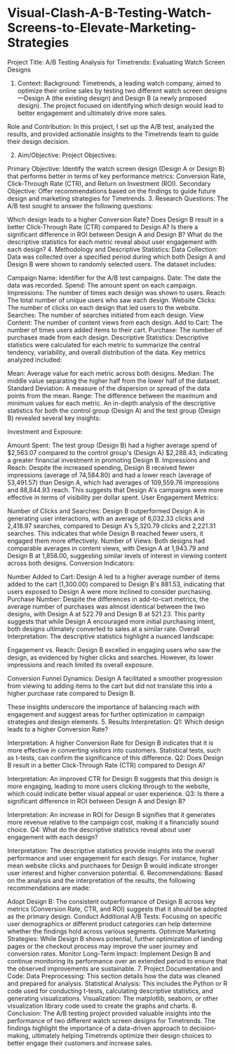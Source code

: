 # Visual-Clash-A-B-Testing-Watch-Screens-to-Elevate-Marketing-Strategies
Project Title:
A/B Testing Analysis for Timetrends: Evaluating Watch Screen Designs

1. Context:
Background:
Timetrends, a leading watch company, aimed to optimize their online sales by testing two different watch screen designs—Design A (the existing design) and Design B (a newly proposed design). The project focused on identifying which design would lead to better engagement and ultimately drive more sales.

Role and Contribution:
In this project, I set up the A/B test, analyzed the results, and provided actionable insights to the Timetrends team to guide their design decision.

2. Aim/Objective:
Project Objectives:

Primary Objective: Identify the watch screen design (Design A or Design B) that performs better in terms of key performance metrics: Conversion Rate, Click-Through Rate (CTR), and Return on Investment (ROI).
Secondary Objective: Offer recommendations based on the findings to guide future design and marketing strategies for Timetrends.
3. Research Questions:
The A/B test sought to answer the following questions:

Which design leads to a higher Conversion Rate?
Does Design B result in a better Click-Through Rate (CTR) compared to Design A?
Is there a significant difference in ROI between Design A and Design B?
What do the descriptive statistics for each metric reveal about user engagement with each design?
4. Methodology and Descriptive Statistics:
Data Collection:
Data was collected over a specified period during which both Design A and Design B were shown to randomly selected users. The dataset includes:

Campaign Name: Identifier for the A/B test campaigns.
Date: The date the data was recorded.
Spend: The amount spent on each campaign.
Impressions: The number of times each design was shown to users.
Reach: The total number of unique users who saw each design.
Website Clicks: The number of clicks on each design that led users to the website.
Searches: The number of searches initiated from each design.
View Content: The number of content views from each design.
Add to Cart: The number of times users added items to their cart.
Purchase: The number of purchases made from each design.
Descriptive Statistics:
Descriptive statistics were calculated for each metric to summarize the central tendency, variability, and overall distribution of the data. Key metrics analyzed included:

Mean: Average value for each metric across both designs.
Median: The middle value separating the higher half from the lower half of the dataset.
Standard Deviation: A measure of the dispersion or spread of the data points from the mean.
Range: The difference between the maximum and minimum values for each metric.
An in-depth analysis of the descriptive statistics for both the control group (Design A) and the test group (Design B) revealed several key insights:

Investment and Exposure:

Amount Spent: The test group (Design B) had a higher average spend of $2,563.07 compared to the control group's (Design A) $2,288.43, indicating a greater financial investment in promoting Design B.
Impressions and Reach: Despite the increased spending, Design B received fewer impressions (average of 74,584.80) and had a lower reach (average of 53,491.57) than Design A, which had averages of 109,559.76 impressions and 88,844.93 reach. This suggests that Design A's campaigns were more effective in terms of visibility per dollar spent.
User Engagement Metrics:

Number of Clicks and Searches: Design B outperformed Design A in generating user interactions, with an average of 6,032.33 clicks and 2,418.97 searches, compared to Design A's 5,320.79 clicks and 2,221.31 searches. This indicates that while Design B reached fewer users, it engaged them more effectively.
Number of Views: Both designs had comparable averages in content views, with Design A at 1,943.79 and Design B at 1,858.00, suggesting similar levels of interest in viewing content across both designs.
Conversion Indicators:

Number Added to Cart: Design A led to a higher average number of items added to the cart (1,300.00) compared to Design B's 881.53, indicating that users exposed to Design A were more inclined to consider purchasing.
Purchase Number: Despite the differences in add-to-cart metrics, the average number of purchases was almost identical between the two designs, with Design A at 522.79 and Design B at 521.23. This parity suggests that while Design A encouraged more initial purchasing intent, both designs ultimately converted to sales at a similar rate.
Overall Interpretation:
The descriptive statistics highlight a nuanced landscape:

Engagement vs. Reach: Design B excelled in engaging users who saw the design, as evidenced by higher clicks and searches. However, its lower impressions and reach limited its overall exposure.

Conversion Funnel Dynamics: Design A facilitated a smoother progression from viewing to adding items to the cart but did not translate this into a higher purchase rate compared to Design B.

These insights underscore the importance of balancing reach with engagement and suggest areas for further optimization in campaign strategies and design elements.
5. Results Interpretation:
Q1: Which design leads to a higher Conversion Rate?

Interpretation: A higher Conversion Rate for Design B indicates that it is more effective in converting visitors into customers. Statistical tests, such as t-tests, can confirm the significance of this difference.
Q2: Does Design B result in a better Click-Through Rate (CTR) compared to Design A?

Interpretation: An improved CTR for Design B suggests that this design is more engaging, leading to more users clicking through to the website, which could indicate better visual appeal or user experience.
Q3: Is there a significant difference in ROI between Design A and Design B?

Interpretation: An increase in ROI for Design B signifies that it generates more revenue relative to the campaign cost, making it a financially sound choice.
Q4: What do the descriptive statistics reveal about user engagement with each design?

Interpretation: The descriptive statistics provide insights into the overall performance and user engagement for each design. For instance, higher mean website clicks and purchases for Design B would indicate stronger user interest and higher conversion potential.
6. Recommendations:
Based on the analysis and the interpretation of the results, the following recommendations are made:

Adopt Design B: The consistent outperformance of Design B across key metrics (Conversion Rate, CTR, and ROI) suggests that it should be adopted as the primary design.
Conduct Additional A/B Tests: Focusing on specific user demographics or different product categories can help determine whether the findings hold across various segments.
Optimize Marketing Strategies: While Design B shows potential, further optimization of landing pages or the checkout process may improve the user journey and conversion rates.
Monitor Long-Term Impact: Implement Design B and continue monitoring its performance over an extended period to ensure that the observed improvements are sustainable.
7. Project Documentation and Code:
Data Preprocessing: This section details how the data was cleaned and prepared for analysis.
Statistical Analysis: This includes the Python or R code used for conducting t-tests, calculating descriptive statistics, and generating visualizations.
Visualization: The matplotlib, seaborn, or other visualization library code used to create the graphs and charts.
8. Conclusion:
The A/B testing project provided valuable insights into the performance of two different watch screen designs for Timetrends. The findings highlight the importance of a data-driven approach to decision-making, ultimately helping Timetrends optimize their design choices to better engage their customers and increase sales.
